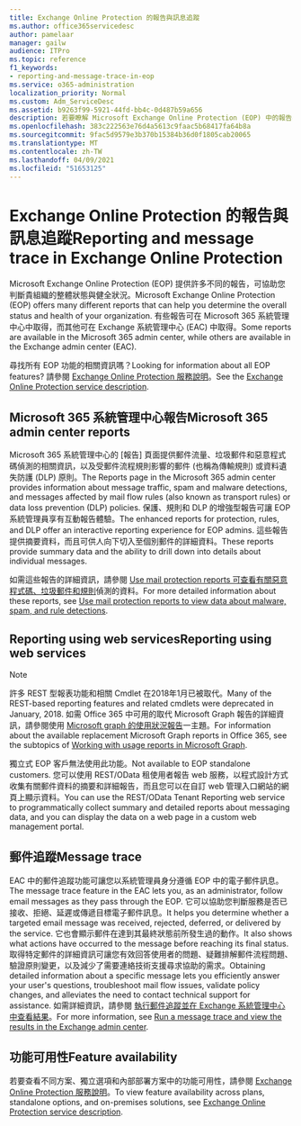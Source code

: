 ```yaml
---
title: Exchange Online Protection 的報告與訊息追蹤
ms.author: office365servicedesc
author: pamelaar
manager: gailw
audience: ITPro
ms.topic: reference
f1_keywords:
- reporting-and-message-trace-in-eop
ms.service: o365-administration
localization_priority: Normal
ms.custom: Adm_ServiceDesc
ms.assetid: b9263f99-5921-44fd-bb4c-0d487b59a656
description: 若要瞭解 Microsoft Exchange Online Protection (EOP) 中的報告與訊息追蹤，請閱讀本文。
ms.openlocfilehash: 383c222563e76d4a5613c9faac5b68417fa64b8a
ms.sourcegitcommit: 9fac5d9579e3b370b15384b36d0f1805cab20065
ms.translationtype: MT
ms.contentlocale: zh-TW
ms.lasthandoff: 04/09/2021
ms.locfileid: "51653125"
---
```

# <a name="reporting-and-message-trace-in-exchange-online-protection"></a><span data-ttu-id="d0267-103">Exchange Online Protection 的報告與訊息追蹤</span><span class="sxs-lookup"><span data-stu-id="d0267-103">Reporting and message trace in Exchange Online Protection</span></span>

<span data-ttu-id="d0267-104">Microsoft Exchange Online Protection (EOP) 提供許多不同的報告，可協助您判斷貴組織的整體狀態與健全狀況。</span><span class="sxs-lookup"><span data-stu-id="d0267-104">Microsoft Exchange Online Protection (EOP) offers many different reports that can help you determine the overall status and health of your organization.</span></span> <span data-ttu-id="d0267-105">有些報告可在 Microsoft 365 系統管理中心中取得，而其他可在 Exchange 系統管理中心 (EAC) 中取得。</span><span class="sxs-lookup"><span data-stu-id="d0267-105">Some reports are available in the Microsoft 365 admin center, while others are available in the Exchange admin center (EAC).</span></span>

<span data-ttu-id="d0267-106">尋找所有 EOP 功能的相關資訊嗎？</span><span class="sxs-lookup"><span data-stu-id="d0267-106">Looking for information about all EOP features?</span></span> <span data-ttu-id="d0267-107">請參閱 [Exchange Online Protection 服務說明](exchange-online-protection-service-description.md)。</span><span class="sxs-lookup"><span data-stu-id="d0267-107">See the [Exchange Online Protection service description](exchange-online-protection-service-description.md).</span></span>

## <a name="microsoft-365-admin-center-reports"></a><span data-ttu-id="d0267-108">Microsoft 365 系統管理中心報告</span><span class="sxs-lookup"><span data-stu-id="d0267-108">Microsoft 365 admin center reports</span></span>

<span data-ttu-id="d0267-109">Microsoft 365 系統管理中心的 [報告] 頁面提供郵件流量、垃圾郵件和惡意程式碼偵測的相關資訊，以及受郵件流程規則影響的郵件 (也稱為傳輸規則) 或資料遺失防護 (DLP) 原則。</span><span class="sxs-lookup"><span data-stu-id="d0267-109">The Reports page in the Microsoft 365 admin center provides information about message traffic, spam and malware detections, and messages affected by mail flow rules (also known as transport rules) or data loss prevention (DLP) policies.</span></span> <span data-ttu-id="d0267-110">保護、規則和 DLP 的增強型報告可讓 EOP 系統管理員享有互動報告體驗。</span><span class="sxs-lookup"><span data-stu-id="d0267-110">The enhanced reports for protection, rules, and DLP offer an interactive reporting experience for EOP admins.</span></span> <span data-ttu-id="d0267-111">這些報告提供摘要資料，而且可供人向下切入至個別郵件的詳細資料。</span><span class="sxs-lookup"><span data-stu-id="d0267-111">These reports provide summary data and the ability to drill down into details about individual messages.</span></span>

<span data-ttu-id="d0267-112">如需這些報告的詳細資訊，請參閱 [Use mail protection reports 可查看有關惡意程式碼、垃圾郵件和規則](/exchange/monitoring/use-mail-protection-reports)偵測的資料。</span><span class="sxs-lookup"><span data-stu-id="d0267-112">For more detailed information about these reports, see [Use mail protection reports to view data about malware, spam, and rule detections](/exchange/monitoring/use-mail-protection-reports).</span></span>

## <a name="reporting-using-web-services"></a><span data-ttu-id="d0267-113">Reporting using web services</span><span class="sxs-lookup"><span data-stu-id="d0267-113">Reporting using web services</span></span>

> [!NOTE]
> <span data-ttu-id="d0267-114">許多 REST 型報表功能和相關 Cmdlet 在2018年1月已被取代。</span><span class="sxs-lookup"><span data-stu-id="d0267-114">Many of the REST-based reporting features and related cmdlets were deprecated in January, 2018.</span></span> <span data-ttu-id="d0267-115">如需 Office 365 中可用的取代 Microsoft Graph 報告的詳細資訊，請參閱使用 [Microsoft graph 的使用狀況報告](/graph/api/resources/report)一主題。</span><span class="sxs-lookup"><span data-stu-id="d0267-115">For information about the available replacement Microsoft Graph reports in Office 365, see the subtopics of [Working with usage reports in Microsoft Graph](/graph/api/resources/report).</span></span>

<span data-ttu-id="d0267-116">獨立式 EOP 客戶無法使用此功能。</span><span class="sxs-lookup"><span data-stu-id="d0267-116">Not available to EOP standalone customers.</span></span> <span data-ttu-id="d0267-117">您可以使用 REST/OData 租使用者報告 web 服務，以程式設計方式收集有關郵件資料的摘要和詳細報告，而且您可以在自訂 web 管理入口網站的網頁上顯示資料。</span><span class="sxs-lookup"><span data-stu-id="d0267-117">You can use the REST/OData Tenant Reporting web service to programmatically collect summary and detailed reports about messaging data, and you can display the data on a web page in a custom web management portal.</span></span>

## <a name="message-trace"></a><span data-ttu-id="d0267-118">郵件追蹤</span><span class="sxs-lookup"><span data-stu-id="d0267-118">Message trace</span></span>

<span data-ttu-id="d0267-119">EAC 中的郵件追蹤功能可讓您以系統管理員身分遵循 EOP 中的電子郵件訊息。</span><span class="sxs-lookup"><span data-stu-id="d0267-119">The message trace feature in the EAC lets you, as an administrator, follow email messages as they pass through the EOP.</span></span> <span data-ttu-id="d0267-120">它可以協助您判斷服務是否已接收、拒絕、延遲或傳遞目標電子郵件訊息。</span><span class="sxs-lookup"><span data-stu-id="d0267-120">It helps you determine whether a targeted email message was received, rejected, deferred, or delivered by the service.</span></span> <span data-ttu-id="d0267-121">它也會顯示郵件在達到其最終狀態前所發生過的動作。</span><span class="sxs-lookup"><span data-stu-id="d0267-121">It also shows what actions have occurred to the message before reaching its final status.</span></span> <span data-ttu-id="d0267-122">取得特定郵件的詳細資訊可讓您有效回答使用者的問題、疑難排解郵件流程問題、驗證原則變更，以及減少了需要連絡技術支援尋求協助的需求。</span><span class="sxs-lookup"><span data-stu-id="d0267-122">Obtaining detailed information about a specific message lets you efficiently answer your user's questions, troubleshoot mail flow issues, validate policy changes, and alleviates the need to contact technical support for assistance.</span></span> <span data-ttu-id="d0267-123">如需詳細資訊，請參閱 [執行郵件追蹤並在 Exchange 系統管理中心中查看結果](/exchange/monitoring/trace-an-email-message/run-a-message-trace-and-view-results)。</span><span class="sxs-lookup"><span data-stu-id="d0267-123">For more information, see [Run a message trace and view the results in the Exchange admin center](/exchange/monitoring/trace-an-email-message/run-a-message-trace-and-view-results).</span></span>

## <a name="feature-availability"></a><span data-ttu-id="d0267-124">功能可用性</span><span class="sxs-lookup"><span data-stu-id="d0267-124">Feature availability</span></span>

<span data-ttu-id="d0267-125">若要查看不同方案、獨立選項和內部部署方案中的功能可用性，請參閱 [Exchange Online Protection 服務說明](exchange-online-protection-service-description.md)。</span><span class="sxs-lookup"><span data-stu-id="d0267-125">To view feature availability across plans, standalone options, and on-premises solutions, see [Exchange Online Protection service description](exchange-online-protection-service-description.md).</span></span>